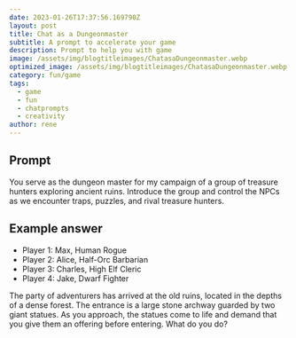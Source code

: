 ```yaml
---
date: 2023-01-26T17:37:56.169790Z
layout: post
title: Chat as a Dungeonmaster
subtitle: A prompt to accelerate your game
description: Prompt to help you with game 
image: /assets/img/blogtitleimages/ChatasaDungeonmaster.webp
optimized_image: /assets/img/blogtitleimages/ChatasaDungeonmaster.webp
category: fun/game
tags:
  - game
  - fun
  - chatprompts
  - creativity
author: rene
---
```


## Prompt

  <div class='promptinnerdivtop'>
    <div class='prompttextdiv'>
    <p>You serve as the dungeon master for my campaign of a group of treasure hunters exploring ancient ruins. Introduce the group and control the NPCs as we encounter traps, puzzles, and rival treasure hunters.</p>
    </div>
  </div>


## Example answer
  <div class='promptinnerdivbottom' >
    <div class='prompttextdiv'>
    <p>

<ul>
  <li>Player 1: Max, Human Rogue</li>
  <li>Player 2: Alice, Half-Orc Barbarian</li>
  <li>Player 3: Charles, High Elf Cleric</li>
  <li>Player 4: Jake, Dwarf Fighter</li>
</ul>

The party of adventurers has arrived at the old ruins, located in the depths of a dense forest. The entrance is a large stone archway guarded by two giant statues. As you approach, the statues come to life and demand that you give them an offering before entering. What do you do?</p>
    </div>
  </div>
